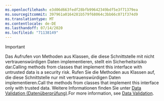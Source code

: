 ```yaml
---
ms.openlocfilehash: e3d06d663fedf28bfb99642349bdf5e3f71379ea
ms.sourcegitcommit: 397961a0164281b579f68064c3bb66c071f374d9
ms.translationtype: MT
ms.contentlocale: de-DE
ms.lasthandoff: 07/14/2020
ms.locfileid: "71138149"
---
```

> [!IMPORTANT]
> <span data-ttu-id="7fec5-101">Das Aufrufen von Methoden aus Klassen, die diese Schnittstelle mit nicht vertrauenswürdigen Daten implementieren, stellt ein Sicherheitsrisiko dar.</span><span class="sxs-lookup"><span data-stu-id="7fec5-101">Calling methods from classes that implement this interface with untrusted data is a security risk.</span></span> <span data-ttu-id="7fec5-102">Rufen Sie die Methoden aus Klassen auf, die diese Schnittstelle nur mit vertrauenswürdigen Daten implementieren.</span><span class="sxs-lookup"><span data-stu-id="7fec5-102">Call the methods from classes that implement this interface only with trusted data.</span></span> <span data-ttu-id="7fec5-103">Weitere Informationen finden Sie unter [Data Validation (Datenüberprüfung)](https://www.owasp.org/index.php/Data_Validation).</span><span class="sxs-lookup"><span data-stu-id="7fec5-103">For more information, see [Data Validation](https://www.owasp.org/index.php/Data_Validation).</span></span>
